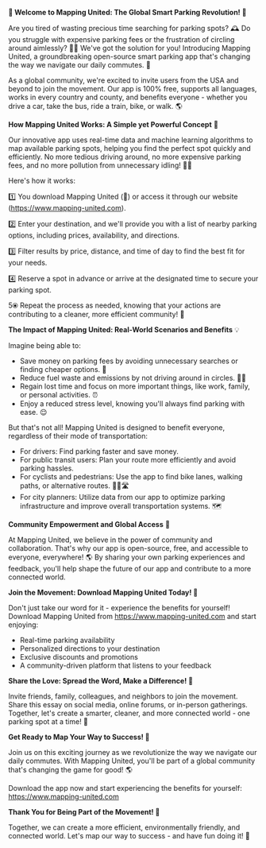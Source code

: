 **🚨 Welcome to Mapping United: The Global Smart Parking Revolution! 🚨**

Are you tired of wasting precious time searching for parking spots? 🕰️ Do you struggle with expensive parking fees or the frustration of circling around aimlessly? 🔴💸 We've got the solution for you! Introducing Mapping United, a groundbreaking open-source smart parking app that's changing the way we navigate our daily commutes. 🚀

As a global community, we're excited to invite users from the USA and beyond to join the movement. Our app is 100% free, supports all languages, works in every country and county, and benefits everyone - whether you drive a car, take the bus, ride a train, bike, or walk. 🌎

**How Mapping United Works: A Simple yet Powerful Concept** 🔋

Our innovative app uses real-time data and machine learning algorithms to map available parking spots, helping you find the perfect spot quickly and efficiently. No more tedious driving around, no more expensive parking fees, and no more pollution from unnecessary idling! 🚗💨

Here's how it works:

1️⃣ You download Mapping United (📲) or access it through our website (https://www.mapping-united.com).

2️⃣ Enter your destination, and we'll provide you with a list of nearby parking options, including prices, availability, and directions.

3️⃣ Filter results by price, distance, and time of day to find the best fit for your needs.

4️⃣ Reserve a spot in advance or arrive at the designated time to secure your parking spot.

5️⦿ Repeat the process as needed, knowing that your actions are contributing to a cleaner, more efficient community! 🌟

**The Impact of Mapping United: Real-World Scenarios and Benefits** 💡

Imagine being able to:

* Save money on parking fees by avoiding unnecessary searches or finding cheaper options. 💸
* Reduce fuel waste and emissions by not driving around in circles. 🚗💨
* Regain lost time and focus on more important things, like work, family, or personal activities. ⏰
* Enjoy a reduced stress level, knowing you'll always find parking with ease. 😌

But that's not all! Mapping United is designed to benefit everyone, regardless of their mode of transportation:

* For drivers: Find parking faster and save money.
* For public transit users: Plan your route more efficiently and avoid parking hassles.
* For cyclists and pedestrians: Use the app to find bike lanes, walking paths, or alternative routes. 🚴‍♀️🛣️
* For city planners: Utilize data from our app to optimize parking infrastructure and improve overall transportation systems. 🗺️

**Community Empowerment and Global Access** 👥

At Mapping United, we believe in the power of community and collaboration. That's why our app is open-source, free, and accessible to everyone, everywhere! 🌎 By sharing your own parking experiences and feedback, you'll help shape the future of our app and contribute to a more connected world.

**Join the Movement: Download Mapping United Today! 📲**

Don't just take our word for it - experience the benefits for yourself! Download Mapping United from https://www.mapping-united.com and start enjoying:

* Real-time parking availability
* Personalized directions to your destination
* Exclusive discounts and promotions
* A community-driven platform that listens to your feedback

**Share the Love: Spread the Word, Make a Difference! 📢**

Invite friends, family, colleagues, and neighbors to join the movement. Share this essay on social media, online forums, or in-person gatherings. Together, let's create a smarter, cleaner, and more connected world - one parking spot at a time! 🌟

**Get Ready to Map Your Way to Success! 💪**

Join us on this exciting journey as we revolutionize the way we navigate our daily commutes. With Mapping United, you'll be part of a global community that's changing the game for good! 🌎

Download the app now and start experiencing the benefits for yourself: https://www.mapping-united.com

**Thank You for Being Part of the Movement! 👏**

Together, we can create a more efficient, environmentally friendly, and connected world. Let's map our way to success - and have fun doing it! 🎉
